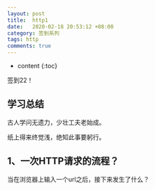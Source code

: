 ```yaml
---
layout: post
title:  http1
date:   2020-02-18 20:53:12 +08:00
category: 签到系列
tags: http
comments: true
---
```


* content
{:toc}



签到22！



## 学习总结

古人学问无遗力，少壮工夫老始成。

 纸上得来终觉浅，绝知此事要躬行。

## 1、一次HTTP请求的流程？

当在浏览器上输入一个url之后，接下来发生了什么？


